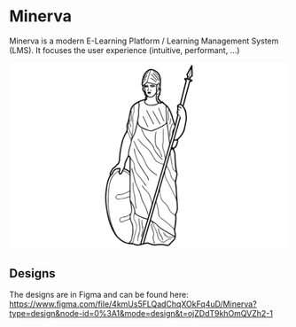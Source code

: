 # Minerva

Minerva is a modern E-Learning Platform / Learning Management System (LMS). It focuses the user experience (intuitive, performant, ...)

![alt Minerva Logo: A drawing of the greek goddess Minerva](https://github.com/Code-Mozart/minerva/blob/main/Roman-Goddess-Minerva-580x386%20(1).svg)

## Designs

The designs are in Figma and can be found here: https://www.figma.com/file/4kmUs5FLQadChqXOkFq4uD/Minerva?type=design&node-id=0%3A1&mode=design&t=ojZDdT9khOmQVZh2-1
